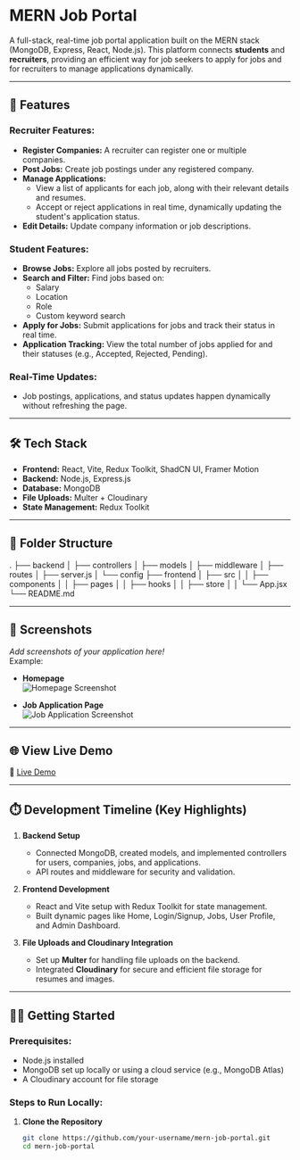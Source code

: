 # MERN Job Portal

A full-stack, real-time job portal application built on the MERN stack (MongoDB, Express, React, Node.js). This platform connects **students** and **recruiters**, providing an efficient way for job seekers to apply for jobs and for recruiters to manage applications dynamically.

---

## 🚀 Features

### Recruiter Features:
- **Register Companies:** A recruiter can register one or multiple companies.
- **Post Jobs:** Create job postings under any registered company.
- **Manage Applications:**  
  - View a list of applicants for each job, along with their relevant details and resumes.  
  - Accept or reject applications in real time, dynamically updating the student's application status.
- **Edit Details:** Update company information or job descriptions.

### Student Features:
- **Browse Jobs:** Explore all jobs posted by recruiters.
- **Search and Filter:** Find jobs based on:
  - Salary
  - Location
  - Role
  - Custom keyword search
- **Apply for Jobs:** Submit applications for jobs and track their status in real time.
- **Application Tracking:** View the total number of jobs applied for and their statuses (e.g., Accepted, Rejected, Pending).

### Real-Time Updates:
- Job postings, applications, and status updates happen dynamically without refreshing the page.

---

## 🛠️ Tech Stack

- **Frontend:** React, Vite, Redux Toolkit, ShadCN UI, Framer Motion  
- **Backend:** Node.js, Express.js  
- **Database:** MongoDB  
- **File Uploads:** Multer + Cloudinary  
- **State Management:** Redux Toolkit  

---

## 📂 Folder Structure
. ├── backend │ ├── controllers │ ├── models │ ├── middleware │ ├── routes │ ├── server.js │ └── config ├── frontend │ ├── src │ │ ├── components │ │ ├── pages │ │ ├── hooks │ │ ├── store │ │ └── App.jsx └── README.md


---

## 📸 Screenshots

_Add screenshots of your application here!_  
Example:  

- **Homepage**  
![Homepage Screenshot](#)  

- **Job Application Page**  
![Job Application Screenshot](#)  

---

## 🌐 View Live Demo  

🔗 [Live Demo](#)  

---

## ⏱️ Development Timeline (Key Highlights)

1. **Backend Setup**
   - Connected MongoDB, created models, and implemented controllers for users, companies, jobs, and applications.  
   - API routes and middleware for security and validation.  

2. **Frontend Development**
   - React and Vite setup with Redux Toolkit for state management.  
   - Built dynamic pages like Home, Login/Signup, Jobs, User Profile, and Admin Dashboard.  

3. **File Uploads and Cloudinary Integration**
   - Set up **Multer** for handling file uploads on the backend.  
   - Integrated **Cloudinary** for secure and efficient file storage for resumes and images.  

---

## 🧑‍💻 Getting Started

### Prerequisites:
- Node.js installed
- MongoDB set up locally or using a cloud service (e.g., MongoDB Atlas)
- A Cloudinary account for file storage

### Steps to Run Locally:
1. **Clone the Repository**  
   ```bash
   git clone https://github.com/your-username/mern-job-portal.git
   cd mern-job-portal

